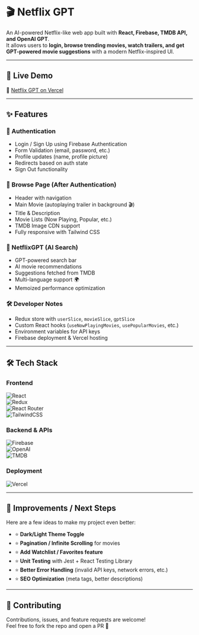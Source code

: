 # 🎬 Netflix GPT

An AI-powered Netflix-like web app built with **React, Firebase, TMDB API, and OpenAI GPT**.  
It allows users to **login, browse trending movies, watch trailers, and get GPT-powered movie suggestions** with a modern Netflix-inspired UI.

---

## 🚀 Live Demo

🔗 [Netflix GPT on Vercel](https://netflix-gpt-snowy-beta.vercel.app/browse)

---

## ✨ Features

### 🔐 Authentication

- Login / Sign Up using Firebase Authentication
- Form Validation (email, password, etc.)
- Profile updates (name, profile picture)
- Redirects based on auth state
- Sign Out functionality

### 🎥 Browse Page (After Authentication)

- Header with navigation
- Main Movie (autoplaying trailer in background 🎬)
- Title & Description
- Movie Lists (Now Playing, Popular, etc.)
- TMDB Image CDN support
- Fully responsive with Tailwind CSS

### 🤖 NetflixGPT (AI Search)

- GPT-powered search bar
- AI movie recommendations
- Suggestions fetched from TMDB
- Multi-language support 🌍
- Memoized performance optimization

### 🛠️ Developer Notes

- Redux store with `userSlice`, `movieSlice`, `gptSlice`
- Custom React hooks (`useNowPlayingMovies`, `usePopularMovies`, etc.)
- Environment variables for API keys
- Firebase deployment & Vercel hosting

---

## 🛠️ Tech Stack

### Frontend

![React](https://img.shields.io/badge/React-20232A?style=for-the-badge&logo=react&logoColor=61DAFB)  
![Redux](https://img.shields.io/badge/Redux-593D88?style=for-the-badge&logo=redux&logoColor=white)  
![React Router](https://img.shields.io/badge/React_Router-CA4245?style=for-the-badge&logo=react-router&logoColor=white)  
![TailwindCSS](https://img.shields.io/badge/Tailwind_CSS-38B2AC?style=for-the-badge&logo=tailwind-css&logoColor=white)

### Backend & APIs

![Firebase](https://img.shields.io/badge/Firebase-0396DE?style=for-the-badge&logo=firebase&logoColor=yellow)  
![OpenAI](https://img.shields.io/badge/OpenAI-412991?style=for-the-badge&logo=openai&logoColor=white)  
![TMDB](https://img.shields.io/badge/TMDB-01d277?style=for-the-badge&logo=tmdb&logoColor=white)

### Deployment

![Vercel](https://img.shields.io/badge/Vercel-000000?style=for-the-badge&logo=vercel&logoColor=white)

---

## 📌 Improvements / Next Steps

Here are a few ideas to make my project even better:

- ⭐ **Dark/Light Theme Toggle**
- ⭐ **Pagination / Infinite Scrolling** for movies
- ⭐ **Add Watchlist / Favorites feature**
- ⭐ **Unit Testing** with Jest + React Testing Library
- ⭐ **Better Error Handling** (invalid API keys, network errors, etc.)
- ⭐ **SEO Optimization** (meta tags, better descriptions)

---

## 🤝 Contributing

Contributions, issues, and feature requests are welcome!  
Feel free to fork the repo and open a PR 🚀
